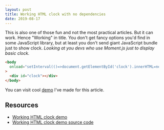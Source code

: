 ```yaml
---
layout: post
title: Working HTML clock with no dependencies
date: 2019-08-17
---
```


This is also one of those fun and not the most practical articles. But it can work. Hence "Working" in title. You don't get fancy options you'd find in some JavaScript library, but at least you don't send giant JavaScript bundle just to show clock. _Looking at you devs who use Moment.js just to display basic clock._

```html
<body
  onload="setInterval(()=>document.getElementById('clock').innerHTML=new Date().toGMTString().slice(17,25))"
>
  <div id="clock"></div>
</body>
```

You can visit cool [demo](https://html-clock.netlify.com/) I've made for this article.

## Resources

- [Working HTML clock demo](https://html-clock.netlify.com/)
- [Working HTML clock demo source code](https://github.com/bartol/html-clock/)
